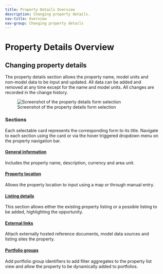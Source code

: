 ```yaml
---
title: Property Details Overview
description: Changing property details.
nav-title: Overview
nav-group: Changing property details
---
```


# Property Details Overview

## Changing property details

The property details section allows the property name, model units and non-model
data to be input and updated. All data can be added and removed at any time
except for the name and model units. All changes are recorded in the change
history.

<figure>
  <div class="flex place-items-center justify-center bg-gray-100 rounded-md border border-gray-200">
    <img src="/img/docs/property-details-index.png" alt="Screenshot of the property details form selection">
  </div>
  <figcaption>Screenshot of the property details form selection</figcaption>
</figure>


### Sections

Each selectable card represents the corresponding form to its title. Navigate to
each section using the card or via the hover triggered dropdown menu on the
property navigation bar.


#### [General information](/docs/manual/property/details/general-information)

Includes the property name, description, currency and area unit.


####  [Property location](/docs/manual/property/details/property-location)

Allows the property location to input using a map or through manual entry.


####  [Listing details](/docs/manual/property/details/listing-details)

This section allows either the existing property listing or a possible listing
to be added, highlighting the opportunity.


####  [External links](/docs/manual/property/details/external-links)

Attach externally hosted reference documents, model data sources and listing
sites the property.


####  [Portfolio groups](/docs/manual/property/details/portfolio-groups)

Add portfolio group identifiers to add filter aggregates to the property list
view and allow the property to be dynamically added to portfolios.
